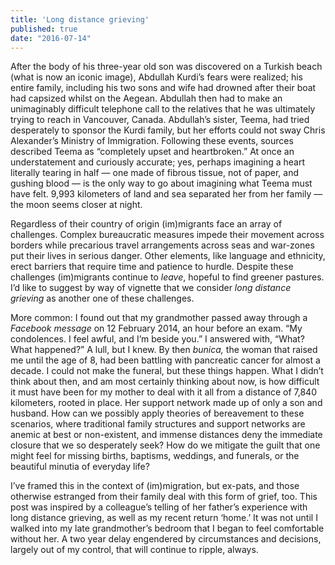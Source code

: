 ```yaml
---
title: 'Long distance grieving'
published: true
date: "2016-07-14"
---
```


After the body of his three-year old son was discovered on a Turkish beach (what is now an iconic image), Abdullah Kurdi’s fears were realized; his entire family, including his two sons and wife had drowned after their boat had capsized whilst on the Aegean. Abdullah then had to make an unimaginably difficult telephone call to the relatives that he was ultimately trying to reach in Vancouver, Canada. Abdullah’s sister, Teema, had tried desperately to sponsor the Kurdi family, but her efforts could not sway Chris Alexander’s Ministry of Immigration. Following these events, sources described Teema as “completely upset and heartbroken.” At once an understatement and curiously accurate; yes, perhaps imagining a heart literally tearing in half — one made of fibrous tissue, not of paper, and gushing blood — is the only way to go about imagining what Teema must have felt. 9,993 kilometers of land and sea separated her from her family — the moon seems closer at night.

Regardless of their country of origin (im)migrants face an array of challenges. Complex bureaucratic measures impede their movement across borders while precarious travel arrangements across seas and war-zones put their lives in serious danger. Other elements, like language and ethnicity, erect barriers that require time and patience to hurdle. Despite these challenges (im)migrants continue to <em>leave</em>, hopeful to find greener pastures. I’d like to suggest by way of vignette that we consider <em>long distance grieving</em> as another one of these challenges.

More common: I found out that my grandmother passed away through a <em>Facebook</em> <em>message</em> on 12 February 2014, an hour before an exam. “My condolences. I feel awful, and I’m beside you.” I answered with, “What? What happened?” A lull, but I knew. By then <em>bunica, </em>the woman that raised me until the age of 8, had been battling with pancreatic cancer for almost a decade. I could not make the funeral, but these things happen. What I didn’t think about then, and am most certainly thinking about now, is how difficult it must have been for my mother to deal with it all from a distance of 7,840 kilometers, rooted in place. Her support network made up of only a son and husband. How can we possibly apply theories of bereavement to these scenarios, where traditional family structures and support networks are anemic at best or non-existent, and immense distances deny the immediate closure that we so desperately seek? How do we mitigate the guilt that one might feel for missing births, baptisms, weddings, and funerals, or the beautiful minutia of everyday life?

I’ve framed this in the context of (im)migration, but ex-pats, and those otherwise estranged from their family deal with this form of grief, too. This post was inspired by a colleague’s telling of her father’s experience with long distance grieving, as well as my recent return ‘home.’ It was not until I walked into my late grandmother’s bedroom that I began to feel comfortable without her. A two year delay engendered by circumstances and decisions, largely out of my control, that will continue to ripple, always.
